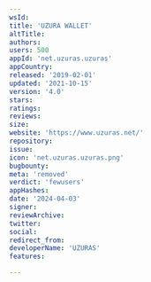 ```yaml
---
wsId: 
title: 'UZURA WALLET'
altTitle: 
authors: 
users: 500
appId: 'net.uzuras.uzuras'
appCountry: 
released: '2019-02-01'
updated: '2021-10-15'
version: '4.0'
stars: 
ratings: 
reviews: 
size: 
website: 'https://www.uzuras.net/'
repository: 
issue: 
icon: 'net.uzuras.uzuras.png'
bugbounty: 
meta: 'removed'
verdict: 'fewusers'
appHashes: 
date: '2024-04-03'
signer: 
reviewArchive: 
twitter: 
social: 
redirect_from: 
developerName: 'UZURAS'
features: 

---
```


